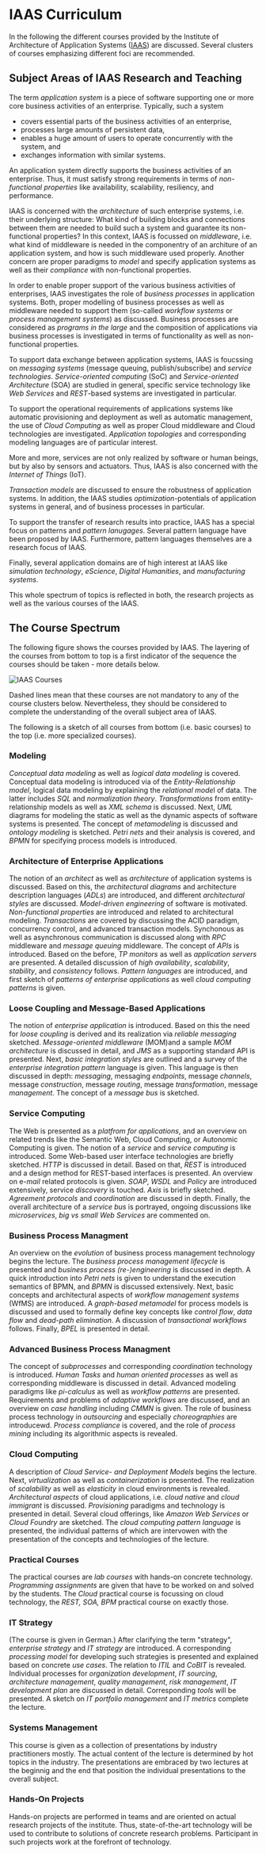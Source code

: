 # IAAS Curriculum

In the following the different courses provided by the Institute of Architecture of Application Systems ([IAAS](http://www.iaas.uni-stuttgart.de/institut/mitarbeiter/indexE.php)) are discussed. Several clusters of courses emphasizing different foci are recommended.

## Subject Areas of IAAS Research and Teaching

The term *application system* is a piece of software supporting one or more core business activities of an enterprise. Typically, such a system 

* covers essential parts of the business activities of an enterprise,
* processes large amounts of persistent data, 
* enables a huge amount of users to operate concurrently with the system, and
* exchanges information with similar systems. 

An application system directly supports the business activities of an enterprise. Thus, it must satisfy strong requirements in terms of *non-functional properties* like availability, scalability, resiliency, and performance.

IAAS is concerned with the *architecture* of such enterprise systems, i.e. their underlying structure: What kind of building blocks and connections between them are needed to build such a system and guarantee its non-functional properties? In this context, IAAS is focussed on *middleware*, i.e. what kind of middleware is needed in the componentry of an architure of an application system, and how is such middleware used properly. Another concern are proper paradigms to *model* and specify application systems as well as their *compliance* with non-functional properties. 

In order to enable proper support of the various business activities of enterprises, IAAS investigates the role of *business processes* in application systems. Both, proper modelling of business processes as well as middleware needed to support them (so-called *workflow systems* or *process management systems*) as discussed. Business processes are considered as *programs in the large* and the composition of applications via business processes is investigated in terms of functionality as well as non-functional properties.

To support data exchange between application systems, IAAS is foucssing on *messaging systems* (message queuing, publish/subscribe) and *service technologies*. *Service-oriented computing* (SoC) and *Service-oriented Architecture* (SOA) are studied in general, specific service technology like *Web Services* and *REST*-based systems are investigated in particular. 

To support the operational requirements of applications systems like automatic provisioning and deployment as well as automatic management, the use of *Cloud Computing* as well as proper Cloud middleware and Cloud technologies are investigated. *Application topologies* and corresponding modeling languages are of particular interest. 

More and more, services are not only realized by software or human beings, but by also by sensors and actuators. Thus, IAAS is also concerned with the *Internet of Things* (IoT). 

*Transaction models* are discussed to ensure the robustness of application systems. In addition, the IAAS studies *optimization*-potentials of application systems in general, and of business processes in particular.

To support the transfer of research results into practice, IAAS has a special focus on patterns and *pattern lanugages*. Several pattern language have been proposed by IAAS. Furthermore, pattern languages themselves are a research focus of IAAS.

Finally, several application domains are of high interest at IAAS like *simulation technology*, *eScience*, *Digital Humanities*, and *manufacturing systems*.

This whole spectrum of topics is reflected in both, the research projects as well as the various courses of the IAAS. 


## The Course Spectrum

The following figure shows the courses provided by IAAS. The layering of the courses from bottom to top is a first indicator of the sequence the courses should be taken - more details below.

![IAAS Courses](https://github.com/FrankLeymann/IAAS-Curriculum/blob/master/figures/Curriculum-Full.png "IAAS Courses") 

Dashed lines mean that these courses are not mandatory to any of the course clusters below. Nevertheless, they should be considered to complete the understanding of the overall subject area of IAAS. 

The following is a sketch of all courses from bottom (i.e. basic courses) to the top (i.e. more specialized courses).

### <a name="Modeling"></a> Modeling

*Conceptual data modeling* as well as *logical data modeling* is covered. Conceptual data modeling is introduced via of the *Entity-Relationship model*, logical data modeling by explaining the *relational mode*l of data. The latter includes *SQL* and *normalization theory*. *Transformations* from entity-relationship models as well as *XML schema* is discussed. Next, *UML* diagrams for modeling the static as well as the dynamic aspects of software systems is presented. The concept of *metamodeling* is discussed and *ontology modeling* is sketched. *Petri nets* and their analysis is covered, and *BPMN* for specifying process models is introduced. 

### <a name="GAAS"></a> Architecture of Enterprise Applications

The notion of an *architect* as well as *architecture* of application systems is discussed. Based on this, the *architectural diagrams* and architecture description languages (*ADLs*) are introduced, and different *architectural styles* are discussed. *Model-driven engineering* of software is motivated. *Non-functional properties* are introduced and related to architectural modeling. *Transactions* are covered by discussing the ACID paradigm, concurrency control, and advanced transaction models. Synchonous as well as asynchronous communication is discussed along with *RPC* middleware and *message queuing* middleware. The concept of *APIs* is introduced. Based on the before, *TP monitors* as well as *application servers* are presented. A detailed discussion of *high availability*, *scalability*, *stability*, and *consistency* follows. *Pattern languages* are introduced, and first sketch of *patterns of enterprise applications* as well *cloud computing patterns* is given. 

### <a name="LCM"></a> Loose Coupling and Message-Based Applications

The notion of *enterprise application* is introduced. Based on this the need for *loose coupling* is derived and its realization via *reliable messaging* sketched. *Message-oriented middleware* (MOM)and a sample *MOM architecture* is discussed in detail, and *JMS* as a supporting standard API is presented. Next, *basic integration styles* are outlined and a survey of the *enterprise integration pattern* language is given. This language is then discussed in depth: *messaging*, messaging *endpoints*, message *channels*, message *construction*, message *routing*, message *transformation*, message *management*. The concept of a *message bus* is sketched.
 
### <a name="SoC"></a> Service Computing

The Web is presented as a *platfrom for applications*, and an overview on related trends like the Semantic Web, Cloud Computing, or Autonomic Computing is given. The notion of a *service* and *service computing* is introduced. Some Web-based user interface technologies are briefly sketched. *HTTP* is discussed in detail. Based on that, *REST* is introduced and a design method for REST-based interfaces is presented. An overview on e-*mail* related protocols is given. *SOAP*, *WSDL* and *Policy* are introduced extensively, service *discovery* is touched. *Axis* is briefly sketched. *Agreement protocols* and *coordination* are discussed in depth. Finally, the overall architecture of a *service bus* is portrayed, ongoing discussions like *microservices*, *big vs small Web Services* are commented on. 

### <a name="BPM"></a> Business Process Managment

An overview on the *evolution* of business process management technology begins the lecture. The *business process management lifecycle* is presented and *business process (re-)engineering* is discussed in depth. A quick introduction into *Petri nets* is given to understand the execution semantics of BPMN, and *BPMN* is discussed extensively. Next, basic concepts and architectural aspects of *workflow management systems* (WfMS) are introduced. A *graph-based metamodel* for process models is discussed and used to formally define key concepts like *control flow*, *data flow* and *dead-path elimination*. A discussion of *transactional workflows* follows. Finally, *BPEL* is presented in detail. 

### <a name="aBPM"></a> Advanced Business Process Managment

The concept of *subprocesses* and corresponding *coordination* technology is introduced. *Human Tasks* and *human oriented processes* as well as corresponding middleware is discussed in detail. Advanced modeling paradigms like *pi-calculus* as well as *workflow patterns* are presented. Requirements and problems of *adaptive workflows* are discussed, and an overview on *case handling* including *CMMN* is given. The role of business process technology in *outsourcing* and especially *choreographies* are introducewd. *Process compliance* is covered, and the role of *process mining* including its algorithmic aspects is revealed. 

### <a name="Cloud"></a> Cloud Computing 

A description of *Cloud Service- and Deployment Models* begins the lecture. Next, *virtualization* as well as *containerization* is presented. The realization of *scalability* as well as *elasticity* in cloud environments is revealed. *Architectural aspects* of cloud applications, i.e. *cloud native* and *cloud immigrant* is discussed. *Provisioning* paradigms and technology is presented in detail. Several cloud offerings, like *Amazon Web Services* or *Cloud Foundry* are sketched. The *cloud computing pattern language* is presented, the individual patterns of which are intervowen with the presentation of the concepts and technologies of the lecture.  

### <a name="pract"></a> Practical Courses

The practical courses are *lab courses* with hands-on concrete technology. *Programming assignments* are given that have to be worked on and solved by the students. The *Cloud* practical course is focussing on cloud technology, the *REST, SOA, BPM* practical course on exactly those. 

### <a name="ITS"></a> IT Strategy

(The course is given in German.) After clarifying the term "strategy", *enterprise strategy* and *IT strategy* are introduced. A corresponding *processing model* for developing such strategies is presented and explained based on concrete *use cases*. The relation to *ITIL* and *CoBIT* is revealed. Individual processes for *organization development*, *IT sourcing*, *architecture management*, *quality management*, *risk management*, *IT development plan* are discussed in detail. Corresponding *tools* will be presented. A sketch on *IT portfolio management* and *IT metrics* complete the lecture. 

### <a name="SM"></a> Systems Management

This course is given as a collection of presentations by industry practitioners mostly. The actual content of the lecture is determined by hot topics in the industry. The presentations are embraced by two lectures at the beginnig and the end that position the individual presentations to the overall subject. 

### <a name="Proj"></a> Hands-On Projects

Hands-on projects are performed in teams and are oriented on actual research projects of the institute. Thus, state-of-the-art technology will be used to contribute to solutions of concrete research problems. Participant in such projects work at the forefront of technology. 



